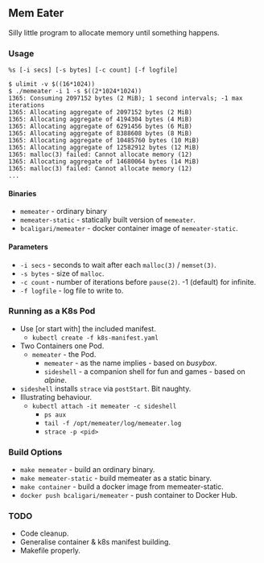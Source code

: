 ## Mem Eater

Silly little program to allocate memory until something happens.

### Usage

`%s [-i secs] [-s bytes] [-c count] [-f logfile]`

```{text}
$ ulimit -v $((16*1024))
$ ./memeater -i 1 -s $((2*1024*1024))
1365: Consuming 2097152 bytes (2 MiB); 1 second intervals; -1 max iterations
1365: Allocating aggregate of 2097152 bytes (2 MiB)
1365: Allocating aggregate of 4194304 bytes (4 MiB)
1365: Allocating aggregate of 6291456 bytes (6 MiB)
1365: Allocating aggregate of 8388608 bytes (8 MiB)
1365: Allocating aggregate of 10485760 bytes (10 MiB)
1365: Allocating aggregate of 12582912 bytes (12 MiB)
1365: malloc(3) failed: Cannot allocate memory (12)
1365: Allocating aggregate of 14680064 bytes (14 MiB)
1365: malloc(3) failed: Cannot allocate memory (12)
...
```

#### Binaries

* `memeater` - ordinary binary
* `memeater-static` - statically built version of `memeater`.
* `bcaligari/memeater` - docker container image of `memeater-static`.

#### Parameters

* `-i secs` - seconds to wait after each `malloc(3)` / `memset(3)`.
* `-s bytes` - size of `malloc`.
* `-c count` - number of iterations before `pause(2)`. -1 (default) for infinite.
* `-f logfile` - log file to write to.

### Running as a K8s Pod

* Use [or start with] the included manifest.
    * `kubectl create -f k8s-manifest.yaml`
* Two Containers one Pod.
    * `memeater` - the Pod.
        * `memeater` - as the name implies - based on *busybox*.
        * `sideshell` - a companion shell for fun and games - based on *alpine*.
* `sideshell` installs `strace` via `postStart`. Bit naughty.
* Illustrating behaviour.
    * `kubectl attach -it memeater -c sideshell`
        * `ps aux`
        * `tail -f /opt/memeater/log/memeater.log`
        * `strace -p <pid>`

### Build Options

* `make memeater` - build an ordinary binary.
* `make memeater-static` - build memeater as a static binary.
* `make container` - build a docker image from memeater-static.
* `docker push bcaligari/memeater` - push container to Docker Hub.

### TODO

* Code cleanup.
* Generalise container & k8s manifest building.
* Makefile properly.